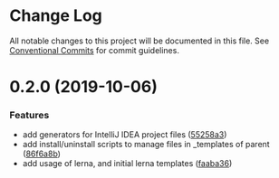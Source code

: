 # Change Log

All notable changes to this project will be documented in this file.
See [Conventional Commits](https://conventionalcommits.org) for commit guidelines.

# 0.2.0 (2019-10-06)


### Features

* add generators for IntelliJ IDEA project files ([55258a3](https://github.com/thrashplay/hygen-thrashplay-generators/commit/55258a3))
* add install/uninstall scripts to manage files in _templates of parent ([86f6a8b](https://github.com/thrashplay/hygen-thrashplay-generators/commit/86f6a8b))
* add usage of lerna, and initial lerna templates ([faaba36](https://github.com/thrashplay/hygen-thrashplay-generators/commit/faaba36))
